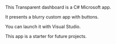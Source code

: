 This Transparent dashboard is a C# Microsoft app.

It presents a blurry custom app with buttons.

You can launch it with Visual Studio.

This app is a starter for future projects.
